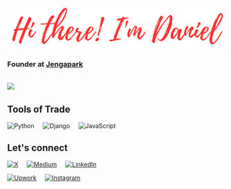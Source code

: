 <a href="https://danielmuringe.github.io">
<img src="salutations.png" style="width=600px"/>
</a>

<!-- Info Header -->
### Founder at [Jengapark](https://jengapark.com)

<br/>

<!--Top Langs-->
<picture style="width=600px">
<source
  srcset="https://github-readme-stats.vercel.app/api/top-langs/?username=DanielMuringe&card_width=600px&theme=transparent&count_private=true&show_icons=true&custom_title=My+Top+Languages%3A&layout=compact&hide=html,css"
  media="(prefers-color-scheme: dark)"
/>
<source
  srcset="https://github-readme-stats.vercel.app/api/top-langs/?username=DanielMuringe&card_width=600px&theme=outrun&count_private=true&show_icons=true&custom_title=My+Top+Languages%3A&layout=compact&hide=html,css"
  media="(prefers-color-scheme: light), (prefers-color-scheme: no-preference)"
/>
  <img
  src="https://github-readme-stats.vercel.app/api/top-langs/?username=DanielMuringe&card_width=600px&theme=transparent&count_private=true&show_icons=true&custom_title=My+Top+Languages%3A&layout=compact&hide=html,css"
/>
</picture>


## Tools of Trade
![Python](https://img.shields.io/badge/python-3670A0?style=for-the-badge&logo=python&logoColor=ffdd54)
&nbsp;
&nbsp;
![Django](https://img.shields.io/badge/django-%23092E20.svg?style=for-the-badge&logo=django&logoColor=white)
&nbsp;
&nbsp;
![JavaScript](https://img.shields.io/badge/javascript-%23323330.svg?style=for-the-badge&logo=javascript&logoColor=%23F7DF1E)


## Let's connect
[![X](https://img.shields.io/badge/X-%23000000.svg?style=for-the-badge&logo=X&logoColor=white)](https://x.com/DanielMuringe)
&nbsp;
&nbsp;
[![Medium](https://img.shields.io/badge/Medium-12100E?style=for-the-badge&logo=medium&logoColor=white)](https://medium.com/@DanielMuringe)
&nbsp;
&nbsp;
[![LinkedIn](https://img.shields.io/badge/linkedin-%230077B5.svg?style=for-the-badge&logo=linkedin&logoColor=white&url=https%3A%2F%2Fwww.linkedin.com%2Fin%2FDanielMuringe)](https://www.linkedin.com/in/danielmuringe/)
&nbsp;
&nbsp;

[![Upwork](https://img.shields.io/badge/UpWork-6FDA44?style=for-the-badge&logo=Upwork&logoColor=white&url=https%3A%2F%2Fwww.upwork.com%2Ffreelancers%2F%7E011893fb3469aa6f91)]( https://www.upwork.com/freelancers/~011893fb3469aa6f91)
&nbsp;
&nbsp;
[![Instagram](https://img.shields.io/badge/Instagram-%23E4405F.svg?style=for-the-badge&logo=Instagram&logoColor=white&url=https%3A%2F%2Fwww.instagram.com%2Fdaniel_muringe%2F)]( https://www.instagram.com/daniel_muringe/)
